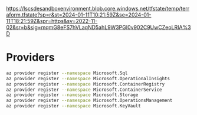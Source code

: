 https://lscsdesandboxenvironment.blob.core.windows.net/tfstate/temp/terraform.tfstate?sp=r&st=2024-01-11T10:21:59Z&se=2024-01-11T18:21:59Z&spr=https&sv=2022-11-02&sr=b&sig=mqmG8eFS7hVLaqND5ahL9W3PGI0v902C9UwCZeoLRIA%3D

# Providers
```bash
az provider register --namespace Microsoft.Sql
az provider register --namespace Microsoft.OperationalInsights
az provider register --namespace Microsoft.ContainerRegistry
az provider register --namespace Microsoft.ContainerService
az provider register --namespace Microsoft.Storage
az provider register --namespace Microsoft.OperationsManagement
az provider register --namespace Microsoft.KeyVault
```